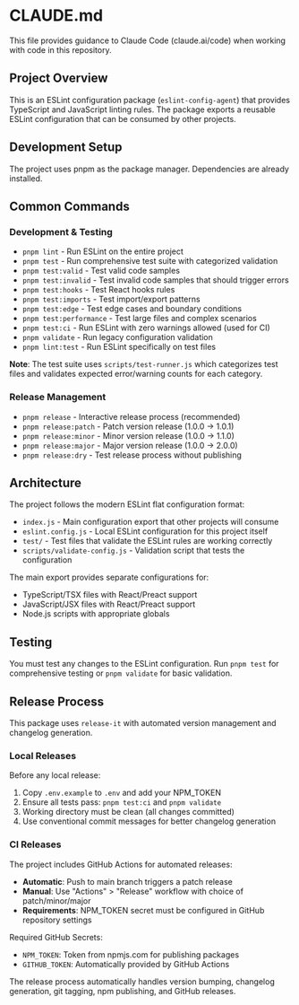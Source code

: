 # CLAUDE.md

This file provides guidance to Claude Code (claude.ai/code) when working with code in this repository.

## Project Overview

This is an ESLint configuration package (`eslint-config-agent`) that provides TypeScript and JavaScript linting rules. The package exports a reusable ESLint configuration that can be consumed by other projects.

## Development Setup

The project uses pnpm as the package manager. Dependencies are already installed.

## Common Commands

### Development & Testing

- `pnpm lint` - Run ESLint on the entire project
- `pnpm test` - Run comprehensive test suite with categorized validation
- `pnpm test:valid` - Test valid code samples
- `pnpm test:invalid` - Test invalid code samples that should trigger errors
- `pnpm test:hooks` - Test React hooks rules
- `pnpm test:imports` - Test import/export patterns
- `pnpm test:edge` - Test edge cases and boundary conditions
- `pnpm test:performance` - Test large files and complex scenarios
- `pnpm test:ci` - Run ESLint with zero warnings allowed (used for CI)
- `pnpm validate` - Run legacy configuration validation
- `pnpm lint:test` - Run ESLint specifically on test files

**Note**: The test suite uses `scripts/test-runner.js` which categorizes test files and validates expected error/warning counts for each category.

### Release Management

- `pnpm release` - Interactive release process (recommended)
- `pnpm release:patch` - Patch version release (1.0.0 → 1.0.1)
- `pnpm release:minor` - Minor version release (1.0.0 → 1.1.0)
- `pnpm release:major` - Major version release (1.0.0 → 2.0.0)
- `pnpm release:dry` - Test release process without publishing

## Architecture

The project follows the modern ESLint flat configuration format:

- `index.js` - Main configuration export that other projects will consume
- `eslint.config.js` - Local ESLint configuration for this project itself
- `test/` - Test files that validate the ESLint rules are working correctly
- `scripts/validate-config.js` - Validation script that tests the configuration

The main export provides separate configurations for:

- TypeScript/TSX files with React/Preact support
- JavaScript/JSX files with React/Preact support
- Node.js scripts with appropriate globals

## Testing

You must test any changes to the ESLint configuration. Run `pnpm test` for comprehensive testing or `pnpm validate` for basic validation.

## Release Process

This package uses `release-it` with automated version management and changelog generation.

### Local Releases
Before any local release:
1. Copy `.env.example` to `.env` and add your NPM_TOKEN
2. Ensure all tests pass: `pnpm test:ci` and `pnpm validate` 
3. Working directory must be clean (all changes committed)
4. Use conventional commit messages for better changelog generation

### CI Releases
The project includes GitHub Actions for automated releases:
- **Automatic**: Push to main branch triggers a patch release
- **Manual**: Use "Actions" > "Release" workflow with choice of patch/minor/major
- **Requirements**: NPM_TOKEN secret must be configured in GitHub repository settings

Required GitHub Secrets:
- `NPM_TOKEN`: Token from npmjs.com for publishing packages
- `GITHUB_TOKEN`: Automatically provided by GitHub Actions

The release process automatically handles version bumping, changelog generation, git tagging, npm publishing, and GitHub releases.
